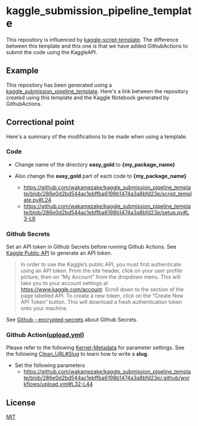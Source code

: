 # kaggle_submission_pipeline_template

This repository is influenced by [kaggle-script-template](https://github.com/lopuhin/kaggle-script-template).
The difference between this template and this one is that we have added GithubActions to submit the code using the KaggleAPI.

## Example
This repository has been generated using a [kaggle_submission_pipeline_template](https://github.com/wakamezake/kaggle_submission_pipeline_template).
Here's a link between the repository created using this template and the Kaggle Notebook generated by GithubActions.

## Correctional point
Here's a summary of the modifications to be made when using a template.

### Code
- Change name of the directory **easy_gold** to **{my_package_name}**

- Also change the **easy_gold** part of each code to **{my_package_name}**
  - https://github.com/wakamezake/kaggle_submission_pipeline_template/blob/286e0d2bd544ac1ebffba6198b1474a3a8bfd23e/script_template.py#L24
  - https://github.com/wakamezake/kaggle_submission_pipeline_template/blob/286e0d2bd544ac1ebffba6198b1474a3a8bfd23e/setup.py#L3-L6

### Github Secrets
Set an API token in Github Secrets before running Github Actions.
See [Kaggle Public API](https://www.kaggle.com/docs/api) to generate an API token.

> In order to use the Kaggle’s public API, you must first authenticate using an API token. From the site header, click on your user profile picture, then on “My Account” from the dropdown menu. This will take you to your account settings at https://www.kaggle.com/account. Scroll down to the section of the page labelled API:
To create a new token, click on the “Create New API Token” button. This will download a fresh authentication token onto your machine.

See [Github - encrypted-secrets](https://docs.github.com/en/free-pro-team@latest/actions/reference/encrypted-secrets) about Github Secrets.

### Github Action([upload.yml](https://github.com/wakamezake/kaggle_submission_pipeline_template/blob/master/.github/workflows/upload.yml))
Please refer to the following [Kernel-Metadata](https://github.com/Kaggle/kaggle-api/wiki/Kernel-Metadata) for parameter settings.
See the following [Clean_URL#Slug](https://en.wikipedia.org/wiki/Clean_URL#Slug) to learn how to write a **slug**.

- Set the following parameters
  - https://github.com/wakamezake/kaggle_submission_pipeline_template/blob/286e0d2bd544ac1ebffba6198b1474a3a8bfd23e/.github/workflows/upload.yml#L32-L44


## License
[MIT](https://github.com/wakamezake/kaggle_submission_pipeline_template/blob/master/LICENSE)